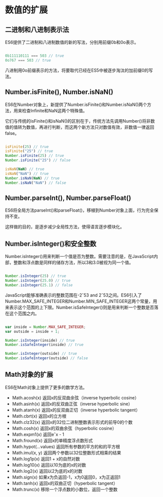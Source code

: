 # 数值的扩展

## 二进制和八进制表示法

ES6提供了二进制和八进制数值的新的写法，分别用前缀0b和0o表示。

```javascript

0b111110111 === 503 // true
0o767 === 503 // true

```

八进制用0o前缀表示的方法，将要取代已经在ES5中被逐步淘汰的加前缀0的写法。

## Number.isFinite(), Number.isNaN()

ES6在Number对象上，新提供了Number.isFinite()和Number.isNaN()两个方法，用来检查Infinite和NaN这两个特殊值。

它们与传统的isFinite()和isNaN()的区别在于，传统方法先调用Number()将非数值的值转为数值，再进行判断，而这两个新方法只对数值有效，非数值一律返回false。

```javascript

isFinite(25) // true
isFinite("25") // true
Number.isFinite(25) // true
Number.isFinite("25") // false

isNaN(NaN) // true
isNaN("NaN") // true
Number.isNaN(NaN) // true
Number.isNaN("NaN") // false

```

## Number.parseInt(), Number.parseFloat()

ES6将全局方法parseInt()和parseFloat()，移植到Number对象上面，行为完全保持不变。

这样做的目的，是逐步减少全局性方法，使得语言逐步模块化。

## Number.isInteger()和安全整数

Number.isInteger()用来判断一个值是否为整数。需要注意的是，在JavaScript内部，整数和浮点数是同样的储存方法，所以3和3.0被视为同一个值。

```javascript

Number.isInteger(25) // true
Number.isInteger(25.0) // true
Number.isInteger(25.1) // false

```

JavaScript能够准确表示的整数范围在-2&#710;53 and 2&#710;53之间。ES6引入了Number.MAX_SAFE_INTEGER和Number.MIN_SAFE_INTEGER这两个常量，用来表示这个范围的上下限。Number.isSafeInteger()则是用来判断一个整数是否落在这个范围之内。

```javascript

var inside = Number.MAX_SAFE_INTEGER;
var outside = inside + 1;

Number.isInteger(inside) // true
Number.isSafeInteger(inside) // true

Number.isInteger(outside) // true
Number.isSafeInteger(outside) // false

```

## Math对象的扩展

ES6在Math对象上提供了更多的数学方法。

- Math.acosh(x)	返回x的反双曲余弦（inverse hyperbolic cosine）
- Math.asinh(x) 返回x的反双曲正弦（inverse hyperbolic sine）
- Math.atanh(x)	返回x的反双曲正切（inverse hyperbolic tangent）
- Math.cbrt(x)	返回x的立方根
- Math.clz32(x)	返回x的32位二进制整数表示形式的前导0的个数
- Math.cosh(x) 返回x的双曲余弦（hyperbolic cosine）
- Math.expm1(x)	返回e&#710;x - 1
- Math.fround(x) 返回x的单精度浮点数形式
- Math.hypot(...values)	返回所有参数的平方的和的平方根
- Math.imul(x, y) 返回两个参数以32位整数形式相乘的结果
- Math.log1p(x)	返回1 + x的自然对数
- Math.log10(x) 返回以10为底的x的对数
- Math.log2(x) 返回以2为底的x的对数
- Math.sign(x) 如果x为负返回-1，x为0返回0，x为正返回1
- Math.tanh(x)	返回x的双曲正切（hyperbolic tangent）
- Math.trunc(x)	移除一个浮点数的小数位，返回一个整数
